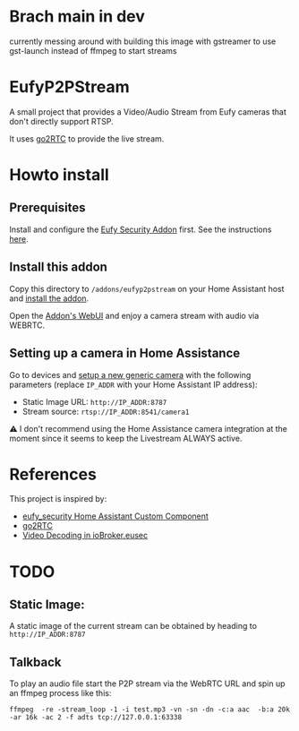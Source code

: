 # Brach main in dev
currently messing around with building this image with gstreamer to use gst-launch instead of ffmpeg to start streams

# EufyP2PStream

A small project that provides a Video/Audio Stream from Eufy cameras that don't directly support RTSP.

It uses [go2RTC](https://github.com/AlexxIT/go2rtc) to provide the live stream.

# Howto install

## Prerequisites
Install and configure the [Eufy Security Addon](https://github.com/fuatakgun/eufy_security_addon) first. See the instructions [here](https://github.com/fuatakgun/eufy_security).

## Install this addon
Copy this directory to `/addons/eufyp2pstream` on your Home Assistant host and [install the addon](https://my.home-assistant.io/redirect/supervisor_addon/?addon=local_eufyp2pstream).

Open the [Addon's WebUI](https://my.home-assistant.io/redirect/supervisor_ingress/?addon=local_eufyp2pstream) and enjoy a camera stream with audio via WEBRTC.

## Setting up a camera in Home Assistance

Go to devices and [setup a new generic camera](https://my.home-assistant.io/redirect/config_flow_start/?domain=generic) with the following parameters (replace `IP_ADDR` with your Home Assistant IP address):

- Static Image URL: `http://IP_ADDR:8787`
- Stream source: `rtsp://IP_ADDR:8541/camera1`

⚠️ I don't recommend using the Home Assistance camera integration at the moment since it seems to keep the Livestream ALWAYS active.

# References
This project is inspired by:

- [eufy_security Home Assistant Custom Component](https://github.com/fuatakgun/eufy_security)
- [go2RTC](https://github.com/AlexxIT/go2rtc)
- [Video Decoding in ioBroker.eusec](https://github.com/bropat/ioBroker.eusec/blob/0a15e1d125f4fd00144af66d57d8d738140ea619/src/lib/eufy-security/video.ts#L14-L65
)

# TODO

## Static Image:

A static image of the current stream can be obtained by heading to `http://IP_ADDR:8787`

## Talkback

To play an audio file start the P2P stream via the WebRTC URL and spin up an ffmpeg process like this:

`ffmpeg  -re -stream_loop -1 -i test.mp3 -vn -sn -dn -c:a aac  -b:a 20k -ar 16k -ac 2 -f adts tcp://127.0.0.1:63338`
